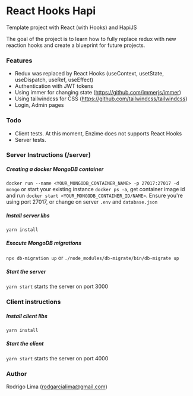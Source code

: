 # React Hooks Hapi
Template project with React (with Hooks) and HapiJS

The goal of the project is to learn how to fully replace redux with new reaction hooks and create a blueprint for future projects.

### Features
- Redux was replaced by React Hooks (useContext, usetState, useDispatch, useRef, useEffect)
- Authentication with JWT tokens
- Using immer for changing state (https://github.com/immerjs/immer)
- Using tailwindcss for CSS (https://github.com/tailwindcss/tailwindcss)
- Login, Admin pages

### Todo
- Client tests. At this moment, Enzime does not supports React Hooks
- Server tests.

### Server Instructions (/server)

##### Creating a docker MongoDB container
`docker run --name <YOUR_MONGODB_CONTAINER_NAME> -p 27017:27017 -d mongo` or start your existing instance `docker ps -a`, get container image id and run `docker start <YOUR_MONGODB_CONTAINER_ID/NAME>`. Ensure you're using port 27017, or change on server `.env` and `database.json`

##### Install server libs
`yarn install` 

##### Execute MongoDB migrations
`npx db-migration up` or `./node_modules/db-migrate/bin/db-migrate up`

##### Start the server
`yarn start` starts the server on port 3000

### Client instructions

##### Install client libs
`yarn install`

##### Start the client
`yarn start` starts the server on port 4000

### Author
Rodrigo Lima (rodgarcialima@gmail.com)
